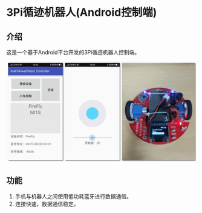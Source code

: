 # 3Pi循迹机器人(Android控制端)

## 介绍

这是一个基于Android平台开发的3Pi循迹机器人控制端。

![3Pi循迹机器人(Android控制端)](https://github.com/liufushihai/lineFollowerRobot_Controller/blob/master/Images/3Pi%E6%9C%BA%E5%99%A8%E4%BA%BA.png)

## 功能

1. 手机与机器人之间使用低功耗蓝牙进行数据通信。
2. 连接快速，数据通信稳定。

